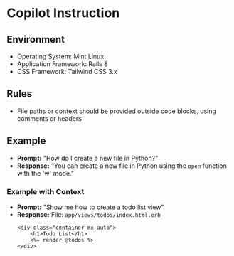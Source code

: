 # Copilot Instruction
## Environment
- Operating System: Mint Linux
- Application Framework: Rails 8
- CSS Framework: Tailwind CSS 3.x

## Rules
- File paths or context should be provided outside code blocks, using comments or headers

## Example
- **Prompt:** "How do I create a new file in Python?"
- **Response:** "You can create a new file in Python using the `open` function with the 'w' mode."

### Example with Context
- **Prompt:** "Show me how to create a todo list view"
- **Response:** 
    File: `app/views/todos/index.html.erb`
    ```erb
    <div class="container mx-auto">
        <h1>Todo List</h1>
        <%= render @todos %>
    </div>
    ```
